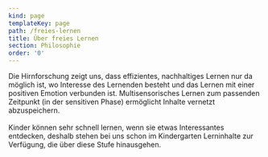 ```yaml
---
kind: page
templateKey: page
path: /freies-lernen
title: Über freies Lernen
section: Philosophie
order: '0'
---
```

Die Hirnforschung zeigt uns, dass effizientes, nachhaltiges Lernen nur da möglich ist, wo Interesse des Lernenden besteht und das Lernen mit einer positiven Emotion verbunden ist. Multisensorisches Lernen zum passenden Zeitpunkt (in der sensitiven Phase) ermöglicht Inhalte vernetzt abzuspeichern. \
\
Kinder können sehr schnell lernen, wenn sie etwas Interessantes entdecken, deshalb stehen bei uns schon im Kindergarten Lerninhalte zur Verfügung, die über diese Stufe hinausgehen.
